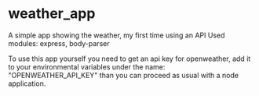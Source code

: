 # weather_app
A simple app showing the weather, my first time using an API
Used modules: express, body-parser

To use this app yourself you need to get an api key for openweather, add it to 
your environmental variables under the name: "OPENWEATHER_API_KEY" than you can
proceed as usual with a node application.
